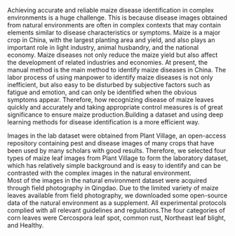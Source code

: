 Achieving accurate and reliable maize disease identification in complex environments is a huge challenge. This is because disease images obtained from natural environments are often in complex contexts that may contain elements similar to disease characteristics or symptoms. Maize is a major crop in China, with the largest planting area and yield, and also plays an important role in light industry, animal husbandry, and the national economy. Maize diseases not only reduce the maize yield but also affect the development of related industries and economies. At present, the manual method is the main method to identify maize diseases in China. The labor process of using manpower to identify maize diseases is not only inefficient, but also easy to be disturbed by subjective factors such as fatigue and emotion, and can only be identified when the obvious symptoms appear. Therefore, how recognizing disease of maize leaves quickly and accurately and taking appropriate control measures is of great significance to ensure maize production.Building a dataset and using deep learning methods for disease identification is a more efficient way.

Images in the lab dataset were obtained from Plant Village, an open-access repository containing pest and disease images of many crops that have been used by many scholars with good results. Therefore, we selected four types of maize leaf images from Plant Village to form the laboratory dataset, which has relatively simple background and is easy to identify and can be contrasted with the complex images in the natural environment.  
Most of the images in the natural environment dataset were acquired through field photography in Qingdao. Due to the limited variety of maize leaves available from field photography, we downloaded some open-source data of the natural environment as a supplement. All experimental protocols complied with all relevant guidelines and regulations.The four categories of corn leaves were Cercospora leaf spot, common rust, Northeast leaf blight, and Healthy. 
